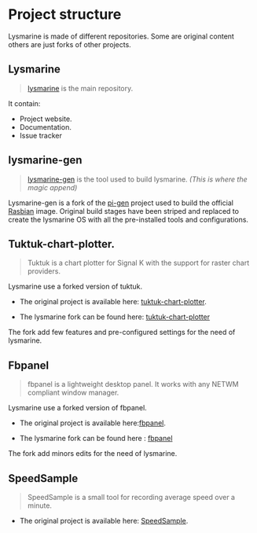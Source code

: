 # Project structure
Lysmarine is made of different repositories. Some are original content others are just forks of other projects.  

## Lysmarine
> [lysmarine](https://gitlab.com/lysmarine/lysmarine) is the main repository.

It contain:
- Project website.
- Documentation.
- Issue tracker



## lysmarine-gen
 > [lysmarine-gen](https://gitlab.com/lysmarine/lysmarine-gen) is the tool used to build lysmarine. *(This is where the magic append)*

  Lysmarine-gen is a fork of the [pi-gen](https://github.com/RPi-Distro/pi-gen) project used to build the official [Rasbian](https://www.raspberrypi.org/downloads/raspbian/) image. Original build stages have been striped and replaced to create the lysmarine OS with all the pre-installed tools and configurations.




## Tuktuk-chart-plotter.
> Tuktuk is a chart plotter for Signal K with the support for raster chart providers.

  Lysmarine use a forked version of tuktuk.

   - The original project is available here: [tuktuk-chart-plotter](https://github.com/vokkim/tuktuk-chart-plotter).

   - The lysmarine fork can be found here: [tuktuk-chart-plotter](https://gitlab.com/FredericGuilbault/tuktuk-chart-plotter)

The fork add few features and pre-configured settings for the need of lysmarine.




## Fbpanel
> fbpanel is a lightweight desktop panel. It works with any NETWM compliant window manager.

Lysmarine use a forked version of fbpanel.

 - The original project is available here:[fbpanel](https://aanatoly.github.io/fbpanel/).

 - The lysmarine fork can be found here : [fbpanel](https://gitlab.com/FredericGuilbault/fbpanel)

The fork add minors edits for the need of lysmarine.



## SpeedSample
> SpeedSample is a small tool for recording average speed over a minute.

   - The original project is available here: [SpeedSample](https://github.com/fredericGuilbault/SpeedSample).
